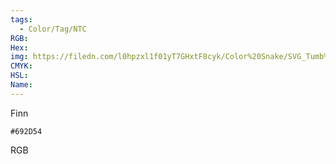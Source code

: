 ```yaml
---
tags:
  - Color/Tag/NTC
RGB:
Hex:
img: https://filedn.com/l0hpzxl1f01yT7GHxtF8cyk/Color%20Snake/SVG_Tumb%20Mass%20No%20Name/692D54.svg
CMYK:
HSL:
Name:
---
```

Finn
```palette
#692D54
```
RGB

